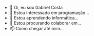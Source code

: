 - 👋 Oi, eu sou Gabriel Costa
- 👀 Estou interessado em programação...
- 🌱 Estou aprendendo informática...
- 💞️ Estou procurando colaborar em...
- 📫 Como chegar até mim...
